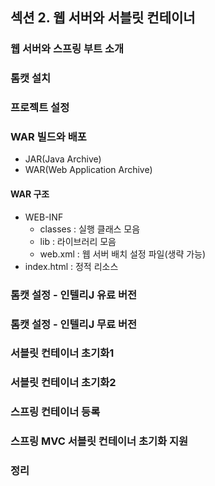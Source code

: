## 섹션 2. 웹 서버와 서블릿 컨테이너

### 웹 서버와 스프링 부트 소개

### 톰캣 설치

### 프로젝트 설정

### WAR 빌드와 배포

- JAR(Java Archive)
- WAR(Web Application Archive)

#### WAR 구조

- WEB-INF
    - classes : 실행 클래스 모음
    - lib : 라이브러리 모음
    - web.xml : 웹 서버 배치 설정 파일(생략 가능)
- index.html : 정적 리소스

### 톰캣 설정 - 인텔리J 유료 버전

### 톰캣 설정 - 인텔리J 무료 버전

### 서블릿 컨테이너 초기화1

### 서블릿 컨테이너 초기화2

### 스프링 컨테이너 등록

### 스프링 MVC 서블릿 컨테이너 초기화 지원

### 정리
